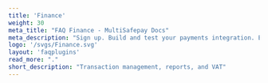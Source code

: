 ```yaml
---
title: 'Finance'
weight: 30
meta_title: "FAQ Finance - MultiSafepay Docs"
meta_description: "Sign up. Build and test your payments integration. Explore our products and services. Use our API Reference, SDKs, and wrappers. Get support."
logo: '/svgs/Finance.svg'
layout: 'faqplugins'
read_more: "."
short_description: "Transaction management, reports, and VAT"
---
```

